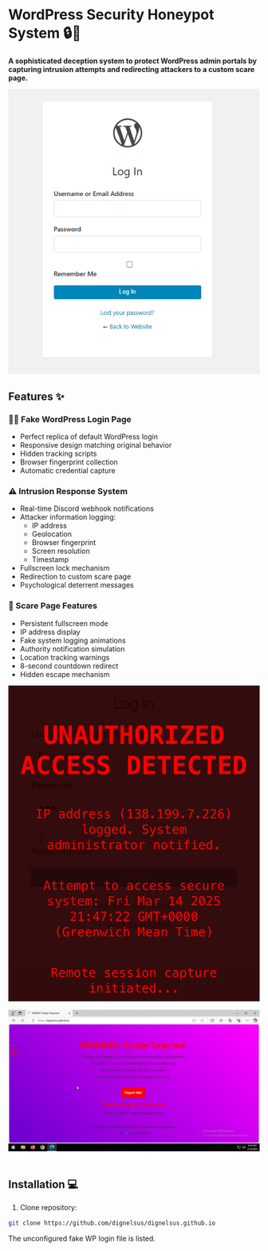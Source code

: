 # WordPress Security Honeypot System 🔒🚨

**A sophisticated deception system to protect WordPress admin portals by capturing intrusion attempts and redirecting attackers to a custom scare page.**

![Honeypot System Demo](fakeWPlogin.png)

## Features ✨

### 🕵️‍♂️ Fake WordPress Login Page
- Perfect replica of default WordPress login
- Responsive design matching original behavior
- Hidden tracking scripts
- Browser fingerprint collection
- Automatic credential capture

### ⚠️ Intrusion Response System
- Real-time Discord webhook notifications
- Attacker information logging:
  - IP address
  - Geolocation
  - Browser fingerprint
  - Screen resolution
  - Timestamp
- Fullscreen lock mechanism
- Redirection to custom scare page
- Psychological deterrent messages

### 🚨 Scare Page Features
- Persistent fullscreen mode
- IP address display
- Fake system logging animations
- Authority notification simulation
- Location tracking warnings
- 8-second countdown redirect
- Hidden escape mechanism

![Honeypot System Demo](fakeWPloginDetected.png)

![Honeypot System Demo](detectedPage.png)


## Installation 💻

1. Clone repository:
```bash
git clone https://github.com/dignelsus/dignelsus.github.io
```

The unconfigured fake WP login file is listed.
